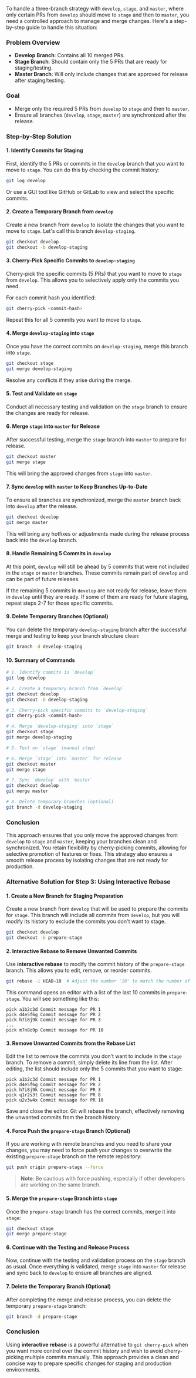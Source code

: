 To handle a three-branch strategy with `develop`, `stage`, and `master`, where only certain PRs from `develop` should move to `stage` and then to `master`, you need a controlled approach to manage and merge changes. Here's a step-by-step guide to handle this situation:

### Problem Overview
- **Develop Branch**: Contains all 10 merged PRs.
- **Stage Branch**: Should contain only the 5 PRs that are ready for staging/testing.
- **Master Branch**: Will only include changes that are approved for release after staging/testing.

### Goal
- Merge only the required 5 PRs from `develop` to `stage` and then to `master`.
- Ensure all branches (`develop`, `stage`, `master`) are synchronized after the release.

### Step-by-Step Solution

#### 1. **Identify Commits for Staging**

First, identify the 5 PRs or commits in the `develop` branch that you want to move to `stage`. You can do this by checking the commit history:

```bash
git log develop
```

Or use a GUI tool like GitHub or GitLab to view and select the specific commits.

#### 2. **Create a Temporary Branch from `develop`**

Create a new branch from `develop` to isolate the changes that you want to move to `stage`. Let's call this branch `develop-staging`.

```bash
git checkout develop
git checkout -b develop-staging
```

#### 3. **Cherry-Pick Specific Commits to `develop-staging`**

Cherry-pick the specific commits (5 PRs) that you want to move to `stage` from `develop`. This allows you to selectively apply only the commits you need.

For each commit hash you identified:

```bash
git cherry-pick <commit-hash>
```

Repeat this for all 5 commits you want to move to `stage`.

#### 4. **Merge `develop-staging` into `stage`**

Once you have the correct commits on `develop-staging`, merge this branch into `stage`.

```bash
git checkout stage
git merge develop-staging
```

Resolve any conflicts if they arise during the merge.

#### 5. **Test and Validate on `stage`**

Conduct all necessary testing and validation on the `stage` branch to ensure the changes are ready for release.

#### 6. **Merge `stage` into `master` for Release**

After successful testing, merge the `stage` branch into `master` to prepare for release.

```bash
git checkout master
git merge stage
```

This will bring the approved changes from `stage` into `master`.

#### 7. **Sync `develop` with `master` to Keep Branches Up-to-Date**

To ensure all branches are synchronized, merge the `master` branch back into `develop` after the release.

```bash
git checkout develop
git merge master
```

This will bring any hotfixes or adjustments made during the release process back into the `develop` branch.

#### 8. **Handle Remaining 5 Commits in `develop`**

At this point, `develop` will still be ahead by 5 commits that were not included in the `stage` or `master` branches. These commits remain part of `develop` and can be part of future releases.

If the remaining 5 commits in `develop` are not ready for release, leave them in `develop` until they are ready. If some of them are ready for future staging, repeat steps 2-7 for those specific commits.

#### 9. **Delete Temporary Branches (Optional)**

You can delete the temporary `develop-staging` branch after the successful merge and testing to keep your branch structure clean:

```bash
git branch -d develop-staging
```

#### 10. **Summary of Commands**

```bash
# 1. Identify commits in `develop`
git log develop

# 2. Create a temporary branch from `develop`
git checkout develop
git checkout -b develop-staging

# 3. Cherry-pick specific commits to `develop-staging`
git cherry-pick <commit-hash>

# 4. Merge `develop-staging` into `stage`
git checkout stage
git merge develop-staging

# 5. Test on `stage` (manual step)

# 6. Merge `stage` into `master` for release
git checkout master
git merge stage

# 7. Sync `develop` with `master`
git checkout develop
git merge master

# 8. Delete temporary branches (optional)
git branch -d develop-staging
```

### Conclusion

This approach ensures that you only move the approved changes from `develop` to `stage` and `master`, keeping your branches clean and synchronized. You retain flexibility by cherry-picking commits, allowing for selective promotion of features or fixes. This strategy also ensures a smooth release process by isolating changes that are not ready for production.




### Alternative Solution for Step 3: Using Interactive Rebase

#### 1. **Create a New Branch for Staging Preparation**

Create a new branch from `develop` that will be used to prepare the commits for `stage`. This branch will include all commits from `develop`, but you will modify its history to exclude the commits you don't want to stage.

```bash
git checkout develop
git checkout -b prepare-stage
```

#### 2. **Interactive Rebase to Remove Unwanted Commits**

Use **interactive rebase** to modify the commit history of the `prepare-stage` branch. This allows you to edit, remove, or reorder commits.

```bash
git rebase -i HEAD~10  # Adjust the number '10' to match the number of recent commits to review
```

This command opens an editor with a list of the last 10 commits in `prepare-stage`. You will see something like this:

```
pick a1b2c3d Commit message for PR 1
pick d4e5f6g Commit message for PR 2
pick h7i8j9k Commit message for PR 3
...
pick m7n8o9p Commit message for PR 10
```

#### 3. **Remove Unwanted Commits from the Rebase List**

Edit the list to remove the commits you don’t want to include in the `stage` branch. To remove a commit, simply delete its line from the list. After editing, the list should include only the 5 commits that you want to stage:

```
pick a1b2c3d Commit message for PR 1
pick d4e5f6g Commit message for PR 2
pick h7i8j9k Commit message for PR 3
pick q1r2s3t Commit message for PR 8
pick u2v3w4x Commit message for PR 10
```

Save and close the editor. Git will rebase the branch, effectively removing the unwanted commits from the branch history.

#### 4. **Force Push the `prepare-stage` Branch (Optional)**

If you are working with remote branches and you need to share your changes, you may need to force push your changes to overwrite the existing `prepare-stage` branch on the remote repository:

```bash
git push origin prepare-stage --force
```

> **Note**: Be cautious with force pushing, especially if other developers are working on the same branch.

#### 5. **Merge the `prepare-stage` Branch into `stage`**

Once the `prepare-stage` branch has the correct commits, merge it into `stage`:

```bash
git checkout stage
git merge prepare-stage
```

#### 6. **Continue with the Testing and Release Process**

Now, continue with the testing and validation process on the `stage` branch as usual. Once everything is validated, merge `stage` into `master` for release and sync back to `develop` to ensure all branches are aligned.

#### 7. **Delete the Temporary Branch (Optional)**

After completing the merge and release process, you can delete the temporary `prepare-stage` branch:

```bash
git branch -d prepare-stage
```

### Conclusion

Using **interactive rebase** is a powerful alternative to `git cherry-pick` when you want more control over the commit history and wish to avoid cherry-picking multiple commits manually. This approach provides a clean and concise way to prepare specific changes for staging and production environments.
